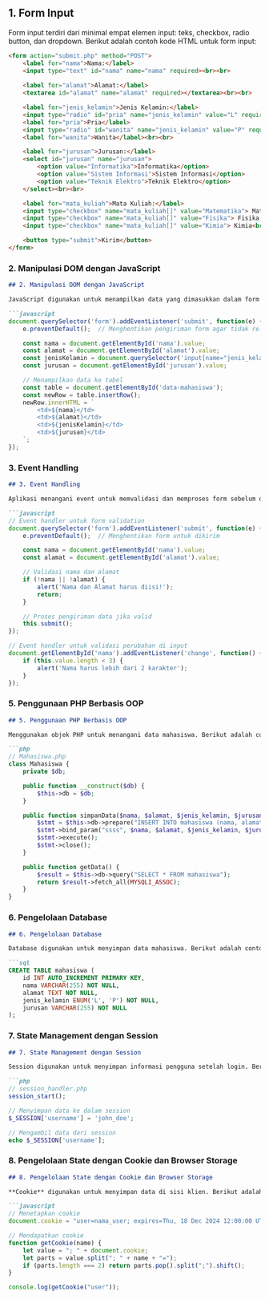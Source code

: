 ## 1. Form Input

Form input terdiri dari minimal empat elemen input: teks, checkbox, radio button, dan dropdown. Berikut adalah contoh kode HTML untuk form input:

```html
<form action="submit.php" method="POST">
    <label for="nama">Nama:</label>
    <input type="text" id="nama" name="nama" required><br><br>
    
    <label for="alamat">Alamat:</label>
    <textarea id="alamat" name="alamat" required></textarea><br><br>

    <label for="jenis_kelamin">Jenis Kelamin:</label>
    <input type="radio" id="pria" name="jenis_kelamin" value="L" required>
    <label for="pria">Pria</label>
    <input type="radio" id="wanita" name="jenis_kelamin" value="P" required>
    <label for="wanita">Wanita</label><br><br>

    <label for="jurusan">Jurusan:</label>
    <select id="jurusan" name="jurusan">
        <option value="Informatika">Informatika</option>
        <option value="Sistem Informasi">Sistem Informasi</option>
        <option value="Teknik Elektro">Teknik Elektro</option>
    </select><br><br>

    <label for="mata_kuliah">Mata Kuliah:</label>
    <input type="checkbox" name="mata_kuliah[]" value="Matematika"> Matematika
    <input type="checkbox" name="mata_kuliah[]" value="Fisika"> Fisika
    <input type="checkbox" name="mata_kuliah[]" value="Kimia"> Kimia<br><br>

    <button type="submit">Kirim</button>
</form>

```

### 2. Manipulasi DOM dengan JavaScript

```markdown
## 2. Manipulasi DOM dengan JavaScript

JavaScript digunakan untuk menampilkan data yang dimasukkan dalam form ke dalam tabel HTML setelah pengguna mengklik tombol kirim.

```javascript
document.querySelector('form').addEventListener('submit', function(e) {
    e.preventDefault();  // Menghentikan pengiriman form agar tidak reload

    const nama = document.getElementById('nama').value;
    const alamat = document.getElementById('alamat').value;
    const jenisKelamin = document.querySelector('input[name="jenis_kelamin"]:checked').value;
    const jurusan = document.getElementById('jurusan').value;

    // Menampilkan data ke tabel
    const table = document.getElementById('data-mahasiswa');
    const newRow = table.insertRow();
    newRow.innerHTML = `
        <td>${nama}</td>
        <td>${alamat}</td>
        <td>${jenisKelamin}</td>
        <td>${jurusan}</td>
    `;
});

```

### 3. Event Handling

```markdown
## 3. Event Handling

Aplikasi menangani event untuk memvalidasi dan memproses form sebelum data dikirim ke server. Berikut adalah contoh validasi form menggunakan event `submit` dan `change`:

```javascript
// Event handler untuk form validation
document.querySelector('form').addEventListener('submit', function(e) {
    e.preventDefault();  // Menghentikan form untuk dikirim

    const nama = document.getElementById('nama').value;
    const alamat = document.getElementById('alamat').value;

    // Validasi nama dan alamat
    if (!nama || !alamat) {
        alert('Nama dan Alamat harus diisi!');
        return;
    }

    // Proses pengiriman data jika valid
    this.submit();
});

// Event handler untuk validasi perubahan di input
document.getElementById('nama').addEventListener('change', function() {
    if (this.value.length < 3) {
        alert('Nama harus lebih dari 2 karakter');
    }
});

```
### 5. Penggunaan PHP Berbasis OOP

```markdown
## 5. Penggunaan PHP Berbasis OOP

Menggunakan objek PHP untuk menangani data mahasiswa. Berikut adalah contoh class PHP untuk mengelola data mahasiswa:

```php
// Mahasiswa.php
class Mahasiswa {
    private $db;

    public function __construct($db) {
        $this->db = $db;
    }

    public function simpanData($nama, $alamat, $jenis_kelamin, $jurusan) {
        $stmt = $this->db->prepare("INSERT INTO mahasiswa (nama, alamat, jenis_kelamin, jurusan) VALUES (?, ?, ?, ?)");
        $stmt->bind_param("ssss", $nama, $alamat, $jenis_kelamin, $jurusan);
        $stmt->execute();
        $stmt->close();
    }

    public function getData() {
        $result = $this->db->query("SELECT * FROM mahasiswa");
        return $result->fetch_all(MYSQLI_ASSOC);
    }
}

```

### 6. Pengelolaan Database

```markdown
## 6. Pengelolaan Database

Database digunakan untuk menyimpan data mahasiswa. Berikut adalah contoh SQL untuk membuat tabel mahasiswa:

```sql
CREATE TABLE mahasiswa (
    id INT AUTO_INCREMENT PRIMARY KEY,
    nama VARCHAR(255) NOT NULL,
    alamat TEXT NOT NULL,
    jenis_kelamin ENUM('L', 'P') NOT NULL,
    jurusan VARCHAR(255) NOT NULL
);

```
### 7. State Management dengan Session

```markdown
## 7. State Management dengan Session

Session digunakan untuk menyimpan informasi pengguna setelah login. Berikut adalah contoh penggunaan session dalam PHP:

```php
// session_handler.php
session_start();

// Menyimpan data ke dalam session
$_SESSION['username'] = 'john_doe';

// Mengambil data dari session
echo $_SESSION['username'];

```

### 8. Pengelolaan State dengan Cookie dan Browser Storage

```markdown
## 8. Pengelolaan State dengan Cookie dan Browser Storage

**Cookie** digunakan untuk menyimpan data di sisi klien. Berikut adalah contoh untuk menetapkan dan mendapatkan cookie:

```javascript
// Menetapkan cookie
document.cookie = "user=nama_user; expires=Thu, 18 Dec 2024 12:00:00 UTC; path=/";

// Mendapatkan cookie
function getCookie(name) {
    let value = "; " + document.cookie;
    let parts = value.split("; " + name + "=");
    if (parts.length === 2) return parts.pop().split(";").shift();
}

console.log(getCookie("user"));
